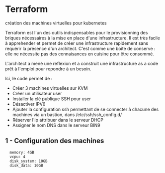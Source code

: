 # Terraform
création des machines virtuelles pour kubernetes

Terraform est l'un des outils indispensables pour le provisionning des briques nécessaires à la mise en place d'une infrastructure. Il est très facile à apprehender et permet de créer une infrastructure rapidement sans requérir la présence d'un architect. C'est comme une boite de conserve : elle ne nécessite pas des connaisances en cuisine pour être consommé.

L'architect a mené une reflexion et a construit une infrastructure as a code prêt à l'emploi pour repondre à un besoin.

Ici, le code permet de :
- Créer 3 machines virtuelles sur KVM
- Créer un utilisateur user
- Installer la clé publique SSH pour user
- Désactiver IPV6
- Ajouter la configuration ssh permettant de se connecter à chacune des machines via un bastion, dans /etc/ssh/ssh_config.d/
- Réserver l'ip attribuer dans le serveur DHCP
- Assigner le nom DNS dans le serveur BIN9

## 1 - Configuration des machines
      memory: 4GB
      vcpu: 4
      disk_system: 10GB
      disk_data: 10GB
      
  



